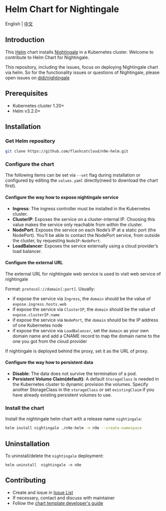 # Helm Chart for Nightingale

English | [中文](README-CN.md)

## Introduction

This [Helm](https://github.com/flashcatcloud/n9e-helm) chart installs [Nightingale](https://github.com/didi/nightingale) in a Kubernetes cluster. Welcome to contribute to Helm Chart for Nightingale.

This repository, including the issues, focus on deploying Nightingale chart via helm. So for the functionality issues or questions of Nightingale, please open issues on [didi/nightingale](https://github.com/didi/nightingale)


## Prerequisites

- Kubernetes cluster 1.20+
- Helm v3.2.0+

## Installation

### Get Helm repository

```bash
git clone https://github.com/flashcatcloud/n9e-helm.git
```

### Configure the chart
The following items can be set via `--set` flag during installation or configured by editing the `values.yaml` directly(need to download the chart first).

#### Configure the way how to expose nightingale service

- **Ingress**: The ingress controller must be installed in the Kubernetes cluster.
- **ClusterIP**: Exposes the service on a cluster-internal IP. Choosing this value makes the service only reachable from within the cluster.
- **NodePort**: Exposes the service on each Node’s IP at a static port (the NodePort). You’ll be able to contact the NodePort service, from outside the cluster, by requesting `NodeIP:NodePort`.
- **LoadBalancer**: Exposes the service externally using a cloud provider’s load balancer.

#### Configure the external URL

The external URL for nightingale web service is used to visit web service of nightingale 

Format: `protocol://domain[:port]`. Usually:

- if expose the service via `Ingress`, the `domain` should be the value of `expose.ingress.hosts.web`
- if expose the service via `ClusterIP`, the `domain` should be the value of `expose.clusterIP.name`
- if expose the service via `NodePort`, the `domain` should be the IP address of one Kubernetes node
- if expose the service via `LoadBalancer`, set the `domain` as your own domain name and add a CNAME record to map the domain name to the one you got from the cloud provider

If nightingale is deployed behind the proxy, set it as the URL of proxy.

#### Configure the way how to persistent data

- **Disable**: The data does not survive the termination of a pod.
- **Persistent Volume Claim(default)**: A default `StorageClass` is needed in the Kubernetes cluster to dynamic provision the volumes. Specify another StorageClass in the `storageClass` or set `existingClaim` if you have already existing persistent volumes to use.


### Install the chart

Install the nightingale helm chart with a release name `nightingale`:
```bash
helm install nightingale ./n9e-helm -n n9e --create-namespace
```

## Uninstallation

To uninstall/delete the `nightingale` deployment:
```
helm uninstall  nightingale -n n9e
```

## Contributing
- Create and issue in [Issue List](https://github.com/flashcatcloud/n9e-helm/issues)
- If necessary, contact and discuss with maintainer
- Follow the [chart template developer's guide](https://helm.sh/docs/chart_template_guide/)